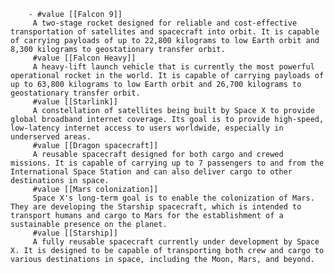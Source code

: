         - #value [[Falcon 9]]
         A two-stage rocket designed for reliable and cost-effective transportation of satellites and spacecraft into orbit. It is capable of carrying payloads of up to 22,800 kilograms to low Earth orbit and 8,300 kilograms to geostationary transfer orbit.
         #value [[Falcon Heavy]]
         A heavy-lift launch vehicle that is currently the most powerful operational rocket in the world. It is capable of carrying payloads of up to 63,800 kilograms to low Earth orbit and 26,700 kilograms to geostationary transfer orbit.
         #value [[Starlink]]
         A constellation of satellites being built by Space X to provide global broadband internet coverage. Its goal is to provide high-speed, low-latency internet access to users worldwide, especially in underserved areas.
         #value [[Dragon spacecraft]]
         A reusable spacecraft designed for both cargo and crewed missions. It is capable of carrying up to 7 passengers to and from the International Space Station and can also deliver cargo to other destinations in space.
         #value [[Mars colonization]]
         Space X's long-term goal is to enable the colonization of Mars. They are developing the Starship spacecraft, which is intended to transport humans and cargo to Mars for the establishment of a sustainable presence on the planet.
         #value [[Starship]]
         A fully reusable spacecraft currently under development by Space X. It is designed to be capable of transporting both crew and cargo to various destinations in space, including the Moon, Mars, and beyond.


